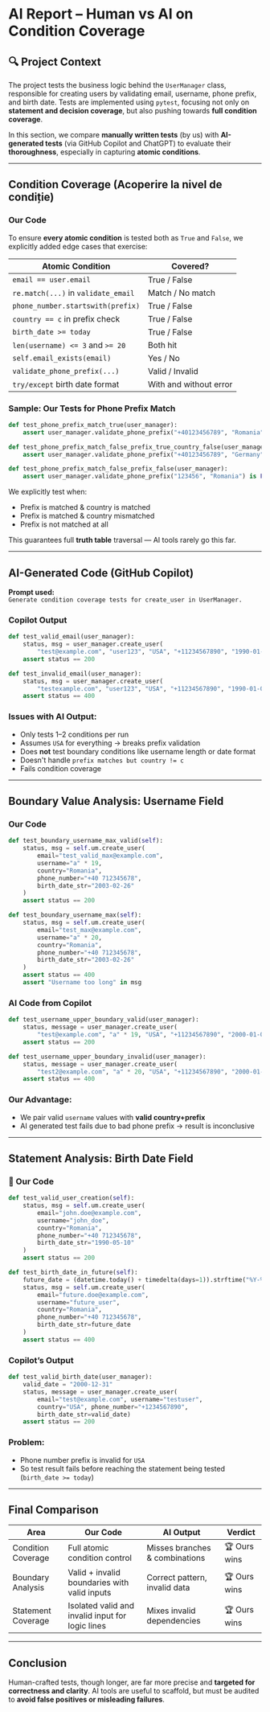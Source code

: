 # AI Report – Human vs AI on Condition Coverage

## 🔍 Project Context

The project tests the business logic behind the `UserManager` class, responsible for creating users by validating email, username, phone prefix, and birth date. Tests are implemented using `pytest`, focusing not only on **statement and decision coverage**, but also pushing towards **full condition coverage**.

In this section, we compare **manually written tests** (by us) with **AI-generated tests** (via GitHub Copilot and ChatGPT) to evaluate their **thoroughness**, especially in capturing **atomic conditions**.

---

##  Condition Coverage (Acoperire la nivel de condiție)

### Our Code

To ensure **every atomic condition** is tested both as `True` and `False`, we explicitly added edge cases that exercise:

| Atomic Condition | Covered? |
|------------------|----------|
| `email == user.email` |  True / False |
| `re.match(...)` in `validate_email` |  Match / No match |
| `phone_number.startswith(prefix)` |  True / False |
| `country == c` in prefix check |  True / False |
| `birth_date >= today` |  True / False |
| `len(username) <= 3` and `>= 20` |  Both hit |
| `self.email_exists(email)` |  Yes / No |
| `validate_phone_prefix(...)` |  Valid / Invalid |
| `try/except` birth date format |  With and without error |

###  Sample: Our Tests for Phone Prefix Match

```python
def test_phone_prefix_match_true(user_manager):
    assert user_manager.validate_phone_prefix("+40123456789", "Romania") is True

def test_phone_prefix_match_false_prefix_true_country_false(user_manager):
    assert user_manager.validate_phone_prefix("+40123456789", "Germany") is False

def test_phone_prefix_match_false_prefix_false(user_manager):
    assert user_manager.validate_phone_prefix("123456", "Romania") is False
```

 We explicitly test when:
- Prefix is matched & country is matched
- Prefix is matched & country mismatched
- Prefix is not matched at all

This guarantees full **truth table** traversal — AI tools rarely go this far.

---

##  AI-Generated Code (GitHub Copilot)

**Prompt used:**  
`Generate condition coverage tests for create_user in UserManager.`

###  Copilot Output

```python
def test_valid_email(user_manager):
    status, msg = user_manager.create_user(
        "test@example.com", "user123", "USA", "+11234567890", "1990-01-01")
    assert status == 200

def test_invalid_email(user_manager):
    status, msg = user_manager.create_user(
        "testexample.com", "user123", "USA", "+11234567890", "1990-01-01")
    assert status == 400
```

###  Issues with AI Output:
- Only tests 1–2 conditions per run
- Assumes `USA` for everything → breaks prefix validation
- Does **not** test boundary conditions like username length or date format
- Doesn't handle `prefix matches but country != c`
- Fails condition coverage

---

##  Boundary Value Analysis: Username Field

###  Our Code

```python
def test_boundary_username_max_valid(self):
    status, msg = self.um.create_user(
        email="test_valid_max@example.com",
        username="a" * 19,
        country="Romania",
        phone_number="+40 712345678",
        birth_date_str="2003-02-26"
    )
    assert status == 200

def test_boundary_username_max(self):
    status, msg = self.um.create_user(
        email="test_max@example.com",
        username="a" * 20,
        country="Romania",
        phone_number="+40 712345678",
        birth_date_str="2003-02-26"
    )
    assert status == 400
    assert "Username too long" in msg
```

### AI Code from Copilot

```python
def test_username_upper_boundary_valid(user_manager):
    status, message = user_manager.create_user(
        "test@example.com", "a" * 19, "USA", "+11234567890", "2000-01-01")
    assert status == 200

def test_username_upper_boundary_invalid(user_manager):
    status, message = user_manager.create_user(
        "test2@example.com", "a" * 20, "USA", "+11234567890", "2000-01-01")
    assert status == 400
```

###  Our Advantage:
- We pair valid `username` values with **valid country+prefix**
- AI generated test fails due to bad phone prefix → result is inconclusive

---

##  Statement Analysis: Birth Date Field

### 👨 Our Code

```python
def test_valid_user_creation(self):
    status, msg = self.um.create_user(
        email="john.doe@example.com",
        username="john_doe",
        country="Romania",
        phone_number="+40 712345678",
        birth_date_str="1990-05-10"
    )
    assert status == 200

def test_birth_date_in_future(self):
    future_date = (datetime.today() + timedelta(days=1)).strftime("%Y-%m-%d")
    status, msg = self.um.create_user(
        email="future.doe@example.com",
        username="future_user",
        country="Romania",
        phone_number="+40 712345678",
        birth_date_str=future_date
    )
    assert status == 400
```

###  Copilot’s Output

```python
def test_valid_birth_date(user_manager):
    valid_date = "2000-12-31"
    status, message = user_manager.create_user(
        email="test@example.com", username="testuser",
        country="USA", phone_number="+1234567890",
        birth_date_str=valid_date)
    assert status == 200
```

###  Problem:
- Phone number prefix is invalid for `USA`
- So test result fails before reaching the statement being tested (`birth_date >= today`)

---

##  Final Comparison

| Area | Our Code | AI Output | Verdict |
|------|----------|-----------|---------|
|  Condition Coverage | Full atomic condition control | Misses branches & combinations | 🏆 Ours wins |
|  Boundary Analysis | Valid + invalid boundaries with valid inputs | Correct pattern, invalid data | 🏆 Ours wins |
|  Statement Coverage | Isolated valid and invalid input for logic lines | Mixes invalid dependencies | 🏆 Ours wins |

---

##  Conclusion

Human-crafted tests, though longer, are far more precise and **targeted for correctness and clarity**. AI tools are useful to scaffold, but must be audited to **avoid false positives or misleading failures**.
